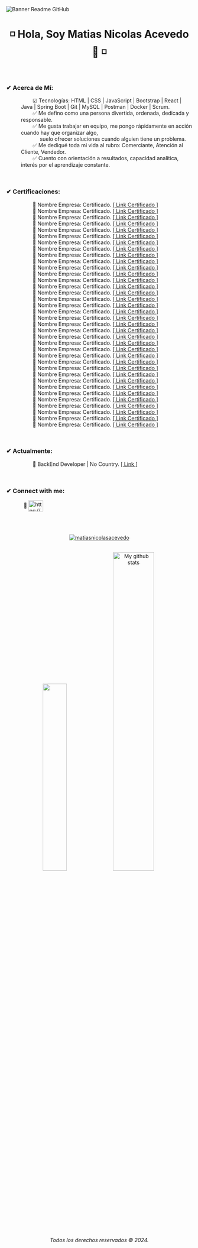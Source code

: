 <image align="center" src="https://i.ibb.co/KhrC5BQ/GITHUB.png" alt="Banner Readme GitHub">
<h1 align="center"> ◽ Hola, Soy Matias Nicolas Acevedo 👋 ◽ </h1>
<br>
  
<h3 align="left">✔ Acerca de Mí:</h3>
<dl>
  <dd>
    &nbsp;&nbsp;&nbsp;&nbsp;&nbsp;&nbsp;&nbsp; 
    ☑ Tecnologías: HTML | CSS | JavaScript | Bootstrap | React | Java | Spring Boot | Git | MySQL | Postman | Docker | Scrum.        
  </dd>
  <dd>
    &nbsp;&nbsp;&nbsp;&nbsp;&nbsp;&nbsp;&nbsp;
    ✅ Me defino como una persona divertida, ordenada, dedicada y responsable.
  </dd>
  <dd>
    &nbsp;&nbsp;&nbsp;&nbsp;&nbsp;&nbsp;&nbsp;
    ✅ Me gusta trabajar en equipo, me pongo rápidamente en acción cuando hay que organizar algo,
    <br>&nbsp;&nbsp;&nbsp;&nbsp;&nbsp;&nbsp;&nbsp;&nbsp;&nbsp;&nbsp;&nbsp;&nbsp; 
    suelo ofrecer soluciones cuando alguien tiene un problema.
  </dd>
  <dd>
    &nbsp;&nbsp;&nbsp;&nbsp;&nbsp;&nbsp;&nbsp;
    ✅ Me dediqué toda mi vida al rubro: Comerciante, Atención al Cliente, Vendedor.
  </dd>
  <dd>
    &nbsp;&nbsp;&nbsp;&nbsp;&nbsp;&nbsp;&nbsp;
    ✅ Cuento con orientación a resultados, capacidad analítica, interés por el aprendizaje constante.
  </dd>
</dl>
<br>
<h3 align="left">✔ Certificaciones:</h3>
<dl>
   <dd>
    &nbsp;&nbsp;&nbsp;&nbsp;&nbsp;&nbsp;&nbsp; 
    🔸 Nombre Empresa: Certificado. 
    <a href="" target="blank">[ Link Certificado ]</a>
   </dd>
   <dd>
    &nbsp;&nbsp;&nbsp;&nbsp;&nbsp;&nbsp;&nbsp; 
    🔸 Nombre Empresa: Certificado. 
    <a href="" target="blank">[ Link Certificado ]</a>
   </dd>
   <dd>
    &nbsp;&nbsp;&nbsp;&nbsp;&nbsp;&nbsp;&nbsp; 
    🔸 Nombre Empresa: Certificado. 
    <a href="" target="blank">[ Link Certificado ]</a>
   </dd>
   <dd>
    &nbsp;&nbsp;&nbsp;&nbsp;&nbsp;&nbsp;&nbsp; 
    🔸 Nombre Empresa: Certificado. 
    <a href="" target="blank">[ Link Certificado ]</a>
   </dd>
   <dd>
    &nbsp;&nbsp;&nbsp;&nbsp;&nbsp;&nbsp;&nbsp; 
    🔸 Nombre Empresa: Certificado. 
    <a href="" target="blank">[ Link Certificado ]</a>
   </dd>
   <dd>
    &nbsp;&nbsp;&nbsp;&nbsp;&nbsp;&nbsp;&nbsp; 
    🔸 Nombre Empresa: Certificado. 
    <a href="" target="blank">[ Link Certificado ]</a>
   </dd>
   <dd>
    &nbsp;&nbsp;&nbsp;&nbsp;&nbsp;&nbsp;&nbsp; 
    🔸 Nombre Empresa: Certificado. 
    <a href="" target="blank">[ Link Certificado ]</a>
   </dd>
   <dd>
    &nbsp;&nbsp;&nbsp;&nbsp;&nbsp;&nbsp;&nbsp; 
    🔸 Nombre Empresa: Certificado. 
    <a href="" target="blank">[ Link Certificado ]</a>
   </dd>
   <dd>
    &nbsp;&nbsp;&nbsp;&nbsp;&nbsp;&nbsp;&nbsp; 
    🔸 Nombre Empresa: Certificado. 
    <a href="" target="blank">[ Link Certificado ]</a>
   </dd>
   <dd>
    &nbsp;&nbsp;&nbsp;&nbsp;&nbsp;&nbsp;&nbsp; 
    🔸 Nombre Empresa: Certificado. 
    <a href="" target="blank">[ Link Certificado ]</a>
   </dd>
   <dd>
    &nbsp;&nbsp;&nbsp;&nbsp;&nbsp;&nbsp;&nbsp; 
    🔸 Nombre Empresa: Certificado. 
    <a href="" target="blank">[ Link Certificado ]</a>
   </dd>
   <dd>
    &nbsp;&nbsp;&nbsp;&nbsp;&nbsp;&nbsp;&nbsp; 
    🔸 Nombre Empresa: Certificado. 
    <a href="" target="blank">[ Link Certificado ]</a>
   </dd>
   <dd>
    &nbsp;&nbsp;&nbsp;&nbsp;&nbsp;&nbsp;&nbsp; 
    🔸 Nombre Empresa: Certificado. 
    <a href="" target="blank">[ Link Certificado ]</a>
   </dd>
   <dd>
    &nbsp;&nbsp;&nbsp;&nbsp;&nbsp;&nbsp;&nbsp; 
    🔸 Nombre Empresa: Certificado. 
    <a href="" target="blank">[ Link Certificado ]</a>
   </dd>
   <dd>
    &nbsp;&nbsp;&nbsp;&nbsp;&nbsp;&nbsp;&nbsp; 
    🔸 Nombre Empresa: Certificado. 
    <a href="" target="blank">[ Link Certificado ]</a>
   </dd>
   <dd>
    &nbsp;&nbsp;&nbsp;&nbsp;&nbsp;&nbsp;&nbsp; 
    🔸 Nombre Empresa: Certificado. 
    <a href="" target="blank">[ Link Certificado ]</a>
   </dd>
   <dd>
    &nbsp;&nbsp;&nbsp;&nbsp;&nbsp;&nbsp;&nbsp; 
    🔸 Nombre Empresa: Certificado. 
    <a href="" target="blank">[ Link Certificado ]</a>
   </dd>
   <dd>
    &nbsp;&nbsp;&nbsp;&nbsp;&nbsp;&nbsp;&nbsp; 
    🔸 Nombre Empresa: Certificado. 
    <a href="" target="blank">[ Link Certificado ]</a>
   </dd>
   <dd>
    &nbsp;&nbsp;&nbsp;&nbsp;&nbsp;&nbsp;&nbsp; 
    🔸 Nombre Empresa: Certificado. 
    <a href="" target="blank">[ Link Certificado ]</a>
   </dd>
   <dd>
    &nbsp;&nbsp;&nbsp;&nbsp;&nbsp;&nbsp;&nbsp; 
    🔸 Nombre Empresa: Certificado. 
    <a href="" target="blank">[ Link Certificado ]</a>
   </dd>
   <dd>
    &nbsp;&nbsp;&nbsp;&nbsp;&nbsp;&nbsp;&nbsp; 
    🔸 Nombre Empresa: Certificado. 
    <a href="" target="blank">[ Link Certificado ]</a>
   </dd>
   <dd>
    &nbsp;&nbsp;&nbsp;&nbsp;&nbsp;&nbsp;&nbsp; 
    🔸 Nombre Empresa: Certificado. 
    <a href="" target="blank">[ Link Certificado ]</a>
   </dd>
   <dd>
    &nbsp;&nbsp;&nbsp;&nbsp;&nbsp;&nbsp;&nbsp; 
    🔸 Nombre Empresa: Certificado. 
    <a href="" target="blank">[ Link Certificado ]</a>
   </dd>
   <dd>
    &nbsp;&nbsp;&nbsp;&nbsp;&nbsp;&nbsp;&nbsp; 
    🔸 Nombre Empresa: Certificado. 
    <a href="" target="blank">[ Link Certificado ]</a>
   </dd>
   <dd>
    &nbsp;&nbsp;&nbsp;&nbsp;&nbsp;&nbsp;&nbsp; 
    🔸 Nombre Empresa: Certificado. 
    <a href="" target="blank">[ Link Certificado ]</a>
   </dd>
   <dd>
    &nbsp;&nbsp;&nbsp;&nbsp;&nbsp;&nbsp;&nbsp; 
    🔸 Nombre Empresa: Certificado. 
    <a href="" target="blank">[ Link Certificado ]</a>
   </dd>
   <dd>
    &nbsp;&nbsp;&nbsp;&nbsp;&nbsp;&nbsp;&nbsp; 
    🔸 Nombre Empresa: Certificado. 
    <a href="" target="blank">[ Link Certificado ]</a>
   </dd>
   <dd>
    &nbsp;&nbsp;&nbsp;&nbsp;&nbsp;&nbsp;&nbsp; 
    🔸 Nombre Empresa: Certificado. 
    <a href="" target="blank">[ Link Certificado ]</a>
   </dd>
   <dd>
    &nbsp;&nbsp;&nbsp;&nbsp;&nbsp;&nbsp;&nbsp; 
    🔸 Nombre Empresa: Certificado. 
    <a href="" target="blank">[ Link Certificado ]</a>
   </dd>
   <dd>
    &nbsp;&nbsp;&nbsp;&nbsp;&nbsp;&nbsp;&nbsp; 
    🔸 Nombre Empresa: Certificado. 
    <a href="" target="blank">[ Link Certificado ]</a>
   </dd>
   <dd>
    &nbsp;&nbsp;&nbsp;&nbsp;&nbsp;&nbsp;&nbsp; 
    🔸 Nombre Empresa: Certificado. 
    <a href="" target="blank">[ Link Certificado ]</a>
   </dd>
   <dd>
    &nbsp;&nbsp;&nbsp;&nbsp;&nbsp;&nbsp;&nbsp; 
    🔸 Nombre Empresa: Certificado. 
    <a href="" target="blank">[ Link Certificado ]</a>
   </dd>
   <dd>
    &nbsp;&nbsp;&nbsp;&nbsp;&nbsp;&nbsp;&nbsp; 
    🔸 Nombre Empresa: Certificado. 
    <a href="" target="blank">[ Link Certificado ]</a>
   </dd>
   <dd>
    &nbsp;&nbsp;&nbsp;&nbsp;&nbsp;&nbsp;&nbsp; 
    🔸 Nombre Empresa: Certificado. 
    <a href="" target="blank">[ Link Certificado ]</a>
   </dd>
   <dd>
    &nbsp;&nbsp;&nbsp;&nbsp;&nbsp;&nbsp;&nbsp; 
    🔸 Nombre Empresa: Certificado. 
    <a href="" target="blank">[ Link Certificado ]</a>
   </dd>
   <dd>
    &nbsp;&nbsp;&nbsp;&nbsp;&nbsp;&nbsp;&nbsp; 
    🔸 Nombre Empresa: Certificado. 
    <a href="" target="blank">[ Link Certificado ]</a>
   </dd>
</dl>
<br>
<h3 align="left">✔ Actualmente:</h3>
<dl>
  <dd>
    &nbsp;&nbsp;&nbsp;&nbsp;&nbsp;&nbsp;&nbsp;
    🔸 BackEnd Developer | No Country.
    <a href="https://www.nocountry.tech/" target="blank">[ Link ]</a>
  </dd>
</dl>
<br>
<h3 align="left">✔ Connect with me:</h3>
<p align="left">
    &nbsp;&nbsp;&nbsp;&nbsp;&nbsp;&nbsp;&nbsp;&nbsp;&nbsp;&nbsp;&nbsp;
    🔸 <a href="https://www.linkedin.com/in/matias-nicolas-acevedo/" target="blank"><img align="center" src="https://raw.githubusercontent.com/rahuldkjain/github-profile-readme-generator/master/src/images/icons/Social/linked-in-alt.svg" alt="https://www.linkedin.com/in/matias-nicolas-acevedo/" height="30" width="40" /></a>
</p>
<br>
<br>
<p align="center"> <a href="https://github.com/ryo-ma/github-profile-trophy"><img src="https://github-profile-trophy.vercel.app/?username=matiasnicolasacevedo&theme=onedark" alt="matiasnicolasacevedo" /></a> 
</p>

<br>
<div align="center">
  <img src="https://github-readme-stats.vercel.app/api/top-langs/?username=MatiasNicolasAcevedo&layout=compact&theme=cobalt&hide_border=true" width="36%"/>
   <img src="https://github-readme-stats.vercel.app/api?username=MatiasNicolasAcevedo&show_icons=true&theme=cobalt&hide_border=true" alt="My github stats" width="47%"/> 
</div>
<div>
  <h6 align="center"> Todos los derechos reservados © 2024. </h6>
</div>


